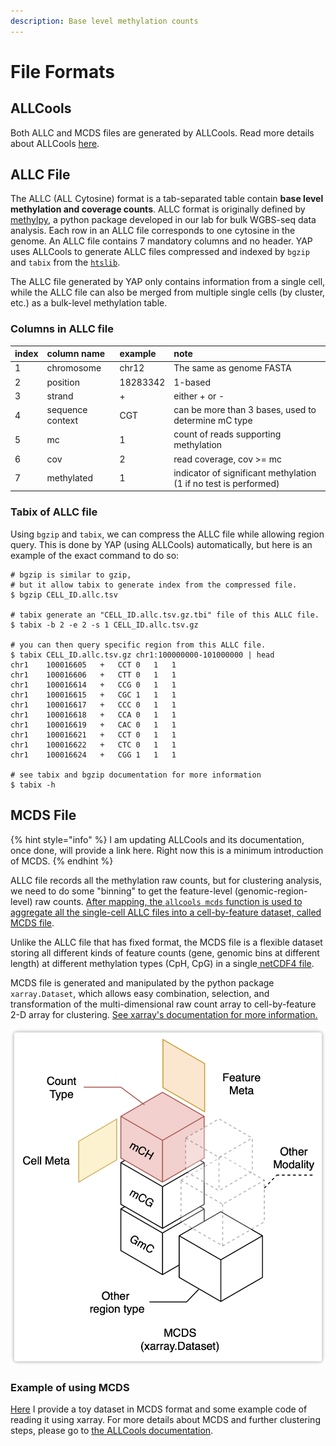 ```yaml
---
description: Base level methylation counts
---
```


# File Formats

## ALLCools

Both ALLC and MCDS files are generated by ALLCools. Read more details about ALLCools [here](https://hq-1.gitbook.io/allcools/).

## ALLC File

The ALLC \(ALL Cytosine\) format is a tab-separated table contain **base level methylation and coverage counts**. ALLC format is originally defined by [methylpy](https://github.com/yupenghe/methylpy), a python package developed in our lab for bulk WGBS-seq data analysis. Each row in an ALLC file corresponds to one cytosine in the genome. An ALLC file contains 7 mandatory columns and no header. YAP uses ALLCools to generate ALLC files compressed and indexed by `bgzip` and `tabix` from the [`htslib`](https://github.com/samtools/htslib).

The ALLC file generated by YAP only contains information from a single cell, while the ALLC file can also be merged from multiple single cells \(by cluster, etc.\) as a bulk-level methylation table.

### Columns in ALLC file

| index | column name | example | note |
| :--- | :--- | :--- | :--- |
| 1 | chromosome | chr12 | The same as genome FASTA |
| 2 | position | 18283342 | 1-based |
| 3 | strand | + | either + or - |
| 4 | sequence context | CGT | can be more than 3 bases, used to determine mC type |
| 5 | mc | 1 | count of reads supporting methylation |
| 6 | cov | 2 | read coverage, cov &gt;= mc |
| 7 | methylated | 1 | indicator of significant methylation \(1 if no test is performed\) |

### Tabix of ALLC file

Using `bgzip` and `tabix`, we can compress the ALLC file while allowing region query. This is done by YAP \(using ALLCools\) automatically, but here is an example of the exact command to do so:

```text
# bgzip is similar to gzip, 
# but it allow tabix to generate index from the compressed file.
$ bgzip CELL_ID.allc.tsv

# tabix generate an "CELL_ID.allc.tsv.gz.tbi" file of this ALLC file.
$ tabix -b 2 -e 2 -s 1 CELL_ID.allc.tsv.gz

# you can then query specific region from this ALLC file.
$ tabix CELL_ID.allc.tsv.gz chr1:100000000-101000000 | head
chr1	100016605	+	CCT	0	1	1
chr1	100016606	+	CTT	0	1	1
chr1	100016614	+	CCG	0	1	1
chr1	100016615	+	CGC	1	1	1
chr1	100016617	+	CCC	0	1	1
chr1	100016618	+	CCA	0	1	1
chr1	100016619	+	CAC	0	1	1
chr1	100016621	+	CCT	0	1	1
chr1	100016622	+	CTC	0	1	1
chr1	100016624	+	CGG	1	1	1

# see tabix and bgzip documentation for more information
$ tabix -h
```

## MCDS File

{% hint style="info" %}
I am updating ALLCools and its documentation, once done, will provide a link here. Right now this is a minimum introduction of MCDS.
{% endhint %}

ALLC file records all the methylation raw counts, but for clustering analysis, we need to do some "binning" to get the feature-level \(genomic-region-level\) raw counts. [After mapping, the `allcools mcds` function is used to aggregate all the single-cell ALLC files into a cell-by-feature dataset, called MCDS file](../generate-mcds.md).

Unlike the ALLC file that has fixed format, the MCDS file is a flexible dataset storing all different kinds of feature counts \(gene, genomic bins at different length\) at different methylation types \(CpH, CpG\) in a single[ netCDF4 file](../other/faq.md#what-is-netcdf-4). 

MCDS file is generated and manipulated by the python package `xarray.Dataset`, which allows easy combination, selection, and transformation of the multi-dimensional raw count array to cell-by-feature 2-D array for clustering. [See xarray's documentation for more information.](http://xarray.pydata.org/en/stable/)

![MCDS file contains all kinds of feature-level methylation counts in a single netCDF4 file.](../.gitbook/assets/image%20%285%29.png)

### Example of using MCDS

[Here](https://github.com/lhqing/clustering_example) I provide a toy dataset in MCDS format and some example code of reading it using xarray. For more details about MCDS and further clustering steps, please go to [the ALLCools documentation](https://hq-1.gitbook.io/allcools/).

